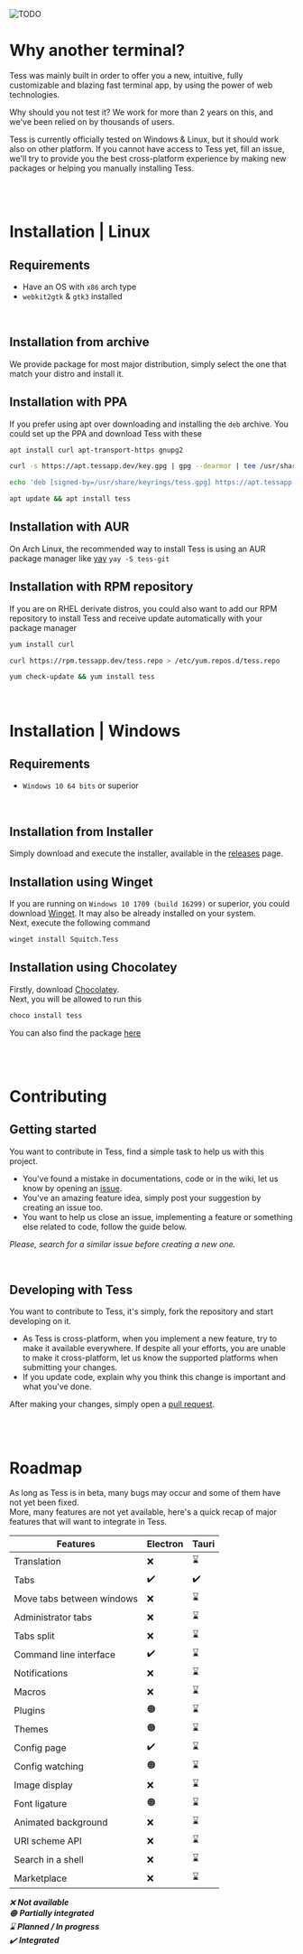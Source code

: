 ![TODO](https://tessapp.dev/static/assets/website_thumbnail.png)

# Why another terminal?

Tess was mainly built in order to offer you a new, intuitive, fully customizable and blazing fast terminal app, by using the power of web technologies.

Why should you not test it? We work for more than 2 years on this, and we've been relied on by thousands of users.

Tess is currently officially tested on Windows & Linux, but it should work also on other platform.
If you cannot have access to Tess yet, fill an issue, we'll try to provide you the best cross-platform experience by making new packages or helping you manually installing Tess.

<br>
<br>

# Installation | Linux

## Requirements

* Have an OS with `x86` arch type
* `webkit2gtk` & `gtk3` installed

<br>

## Installation from archive

We provide package for most major distribution, simply select the one that match your distro and install it.

## Installation with PPA

If you prefer using apt over downloading and installing the `deb` archive. You could set up the PPA and download Tess with these
```bash
apt install curl apt-transport-https gnupg2

curl -s https://apt.tessapp.dev/key.gpg | gpg --dearmor | tee /usr/share/keyrings/tess.gpg > /dev/null

echo 'deb [signed-by=/usr/share/keyrings/tess.gpg] https://apt.tessapp.dev stable main' >> /etc/apt/sources.list.d/tess-packages.list

apt update && apt install tess
```

## Installation with AUR

On Arch Linux, the recommended way to install Tess is using an AUR package manager like [yay](https://github.com/Jguer/yay)
`yay -S tess-git`

## Installation with RPM repository

If you are on RHEL derivate distros, you could also want to add our RPM repository to install Tess and receive update automatically with your package manager

```bash
yum install curl 

curl https://rpm.tessapp.dev/tess.repo > /etc/yum.repos.d/tess.repo

yum check-update && yum install tess
```
<br>

# Installation | Windows

## Requirements

* `Windows 10 64 bits` or superior

<br>

## Installation from Installer

Simply download and execute the installer, available in the [releases](https://github.com/SquitchYT/Tess/releases) page.

## Installation using Winget

If you are running on `Windows 10 1709 (build 16299)` or superior, you could download [Winget](https://github.com/microsoft/winget-cli). It may also be already installed on your system.<br>
Next, execute the following command

```sh
winget install Squitch.Tess
```

## Installation using Chocolatey

Firstly, download [Chocolatey](https://chocolatey.org/install).<br>
Next, you will be allowed to run this

```sh
choco install tess
```

You can also find the package [here](https://community.chocolatey.org/packages/tess)

<br>
<br>

# Contributing

## Getting started

You want to contribute in Tess, find a simple task to help us with this project.

* You've found a mistake in documentations, code or in the wiki, let us know by opening an [issue](https://github.com/SquitchYT/Tess/issues).
* You've an amazing feature idea, simply post your suggestion by creating an issue too.
* You want to help us close an issue, implementing a feature or something else related to code, follow the guide below.

*Please, search for a similar issue before creating a new one.*

<br>

## Developing with Tess

You want to contribute to Tess, it's simply, fork the repository and start developing on it.

* As Tess is cross-platform, when you implement a new feature, try to make it available everywhere. If despite all your efforts, you are unable to make it cross-platform, let us know the supported platforms when submitting your changes.
* If you update code, explain why you think this change is important and what you've done.

After making your changes, simply open a [pull request](https://github.com/SquitchYT/Tess/pulls).

<br>
<br>

# Roadmap

As long as Tess is in beta, many bugs may occur and some of them have not yet been fixed.<br>
More, many features are not yet available, here's a quick recap of major features that will want to integrate in Tess.


|Features                 |Electron|Tauri|
|-------------------------|--------|-----|
|Translation              |❌      |⌛   |
|Tabs                     |✔️      |✔️   |
|Move tabs between windows|❌      |⌛   |
|Administrator tabs       |❌      |⌛   |
|Tabs split               |❌      |⌛   |
|Command line interface   |✔️      |⌛   |
|Notifications            |❌      |⌛   |
|Macros                   |❌      |⌛   |
|Plugins                  |🟠      |⌛   |
|Themes                   |🟠      |⌛   |
|Config page              |✔️      |⌛   |
|Config watching          |🟠      |⌛   |
|Image display            |❌      |⌛   |
|Font ligature            |🟠      |⌛   |
|Animated background      |❌      |⌛   |
|URI scheme API           |❌      |⌛   |
|Search in a shell        |❌      |⌛   |
|Marketplace              |❌      |⌛   |


*❌ **Not available**<br>*
*🟠 **Partially integrated**<br>*
*⌛ **Planned / In progress**<br>*
*✔️ **Integrated**<br>*
